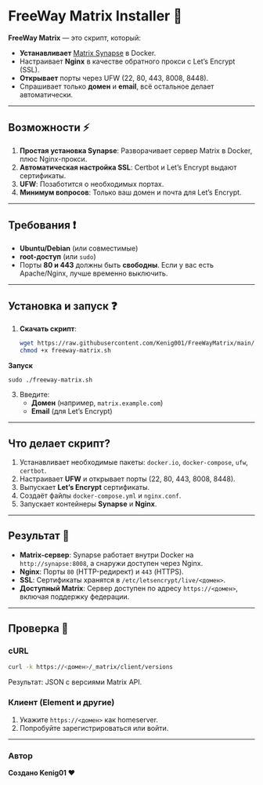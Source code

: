 # FreeWay Matrix Installer 🚀

**FreeWay Matrix** — это скрипт, который:

- **Устанавливает** [Matrix Synapse](https://github.com/matrix-org/synapse) в Docker.
- Настраивает **Nginx** в качестве обратного прокси с Let’s Encrypt (SSL).
- **Открывает** порты через UFW (22, 80, 443, 8008, 8448).
- Спрашивает только **домен** и **email**, всё остальное делает автоматически.

---

## Возможности ⚡
1. **Простая установка Synapse**: Разворачивает сервер Matrix в Docker, плюс Nginx-прокси.  
2. **Автоматическая настройка SSL**: Certbot и Let’s Encrypt выдают сертификаты.  
3. **UFW**: Позаботится о необходимых портах.  
4. **Минимум вопросов**: Только ваш домен и почта для Let’s Encrypt.

---

## Требования ❗
- **Ubuntu/Debian** (или совместимые)  
- **root-доступ** (или `sudo`)  
- Порты **80 и 443** должны быть **свободны**. Если у вас есть Apache/Nginx, лучше временно выключить.

---

## Установка и запуск ❓
1. **Скачать скрипт**:
   ```bash
   wget https://raw.githubusercontent.com/Kenig001/FreeWayMatrix/main/freeway-matrix.sh
   chmod +x freeway-matrix.sh
**Запуск**
   
    sudo ./freeway-matrix.sh


3. Введите:
   - **Домен** (например, `matrix.example.com`)
   - **Email** (для Let’s Encrypt)

---

## Что делает скрипт?

1. Устанавливает необходимые пакеты: `docker.io`, `docker-compose`, `ufw`, `certbot`.
2. Настраивает **UFW** и открывает порты (22, 80, 443, 8008, 8448).
3. Выпускает **Let’s Encrypt** сертификаты.
4. Создаёт файлы `docker-compose.yml` и `nginx.conf`.
5. Запускает контейнеры **Synapse** и **Nginx**.

---

## Результат 🎉

- **Matrix-сервер**:
  Synapse работает внутри Docker на `http://synapse:8008`, а снаружи доступен через Nginx.
- **Nginx**:
  Порты `80` (HTTP-редирект) и `443` (HTTPS).
- **SSL**:
  Сертификаты хранятся в `/etc/letsencrypt/live/<домен>`.
- **Доступный Matrix**:
  Сервер доступен по адресу `https://<домен>`, включая поддержку федерации.

---

## Проверка 👀

### cURL

```bash
curl -k https://<домен>/_matrix/client/versions
```

Результат: JSON с версиями Matrix API.

### Клиент (Element и другие)

1. Укажите `https://<домен>` как homeserver.
2. Попробуйте зарегистрироваться или войти.

---

### Автор

**Создано Kenig01 ❤️**

